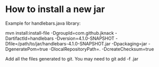 
# How to install a new jar

Example for handlebars.java library:

mvn install:install-file -DgroupId=com.github.jknack -DartifactId=handlebars -Dversion=4.1.0-SNAPSHOT -Dfile=/path/to/jar/handlebars-4.1.0-SNAPSHOT.jar -Dpackaging=jar -DgeneratePom=true -DlocalRepositoryPath=.  -DcreateChecksum=true

Add all the files generated to git. You may need to git add -f <your-jar>.jar
